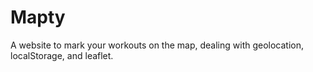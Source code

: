 # Mapty

A website to mark your workouts on the map, dealing with geolocation, localStorage, and leaflet.
